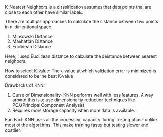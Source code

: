 K-Nearest Neighbors is a classification assumes that data points that are close to each other have similar labels.

There are multiple approaches to calculate the distance between two points in n-dimentional space. 
  1. Minkowski Distance
  2. Manhattan Distance
  3. Euclidean Distance
 
  Here, I used Euclidean distance to calculate the deistance between nearest neighbors.
  
How to select K-value:
   The k-value at which validation error is minimized is considered to be the best K-value
   
Drawbacks of KNN:
  1. Curse of Dimensionality- KNN performs well with less features. A way around this is to use dimensionality reduction techniques like PCA(Principal Component Analysis)
  2. Requires more storage capacity when more data is available.
  
Fun Fact:
  KNN uses all the processing capacity during Testing phase unlike most of the algorithms. This make training faster but testing slower and costlier.
